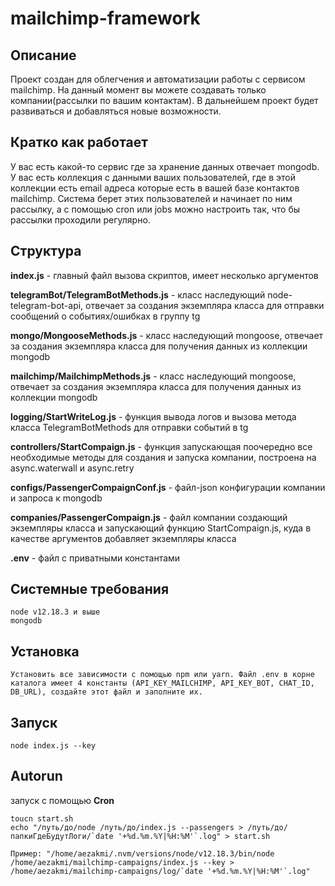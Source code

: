 # mailchimp-framework

## Описание

Проект создан для облегчения и автоматизации работы с сервисом mailchimp. На данный момент вы можете создавать только компании(рассылки по вашим контактам). В дальнейшем проект будет развиваться и добавляться новые возможности.

## Кратко как работает

У вас есть какой-то сервис где за хранение данных отвечает mongodb. У вас есть коллекция с данными ваших пользователей, где в этой коллекции есть email адреса которые есть в вашей базе контактов mailchimp. Система берет этих пользователей и начинает по ним рассылку, а с помощью cron или jobs можно настроить так, что бы рассылки проходили регулярно.


## Структура
**index.js** - главный файл вызова скриптов, имеет несколько аргументов

**telegramBot/TelegramBotMethods.js** - класс наследующий node-telegram-bot-api, отвечает за создания экземпляра класса для отправки сообщений о событиях/ошибках в группу tg

**mongo/MongooseMethods.js** - класс наследующий mongoose, отвечает за создания экземпляра класса для получения данных из коллекции mongodb

**mailchimp/MailchimpMethods.js** - класс наследующий mongoose, отвечает за создания экземпляра класса для получения данных из коллекции mongodb

**logging/StartWriteLog.js** - функция вывода логов и вызова метода класса TelegramBotMethods для отправки событий в tg

**controllers/StartCompaign.js** - функция запускающая поочередно все необходимые методы для создания и запуска компании, построена на async.waterwall и async.retry

**configs/PassengerCompaignConf.js** - файл-json конфигурации компании и запроса к mongodb

**companies/PassengerCompaign.js** - файл компании создающий экземпляры класса и запускающий функцию StartCompaign.js, куда в качестве аргументов добавляет экземпляры класса

**.env** - файл с приватными константами

## Системные требования
```
node v12.18.3 и выше
mongodb 
```

## Установка
```
Установить все зависимости с помощью npm или yarn. Файл .env в корне каталога имеет 4 константы (API_KEY_MAILCHIMP, API_KEY_BOT, CHAT_ID, DB_URL), создайте этот файл и заполните их.
```

## Запуск
```
node index.js --key
```

## Autorun
запуск с помощью **Cron**
```
toucn start.sh
echo "/путь/до/node /путь/до/index.js --passengers > /путь/до/папкиГдеБудутЛоги/`date '+%d.%m.%Y|%H:%M'`.log" > start.sh

Пример: "/home/aezakmi/.nvm/versions/node/v12.18.3/bin/node /home/aezakmi/mailchimp-campaigns/index.js --key > /home/aezakmi/mailchimp-campaigns/log/`date '+%d.%m.%Y|%H:%M'`.log"
```
